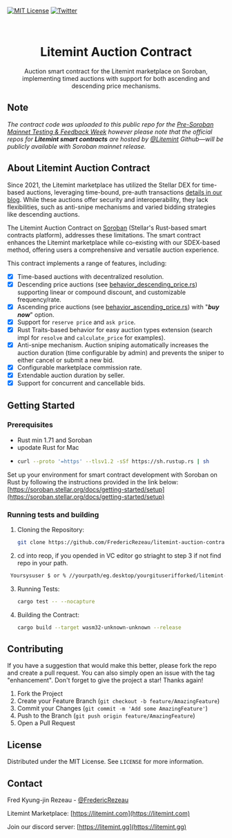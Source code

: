 [![MIT License][license-shield]][license-url]
[![Twitter][twitter-shield]][twitter-url]


<!-- PROJECT LOGO -->
<br />
<div align="center">
<h1 align="center">Litemint Auction Contract</h1>
  <p align="center">
   Auction smart contract for the Litemint marketplace on Soroban, implementing timed auctions with support for both ascending and descending price mechanisms.
  </p>
</div>

## Note

_The contract code was uploaded to this public repo for the [Pre-Soroban Mainnet Testing & Feedback Week](https://dashboard.communityfund.stellar.org/scfevents/pre-soroban-mainnet-testing-feedback-week/instructionssubmission/suggestion/447) however please note that the official repos for **_Litemint smart contracts_** are hosted by [@Litemint](https://github.com/litemint) Github—will be publicly available with Soroban mainnet release._


<!-- ABOUT THE PROJECT -->
## About Litemint Auction Contract

Since 2021, the Litemint marketplace has utilized the Stellar DEX for time-based auctions, leveraging time-bound, pre-auth transactions [details in our blog](https://blog.litemint.com/anatomy-of-a-stellar-powered-auction-on-litemint/). While these auctions offer security and interoperability, they lack flexibilities, such as anti-snipe mechanisms and varied bidding strategies like descending auctions.

The Litemint Auction Contract on [Soroban](https://soroban.stellar.org) (Stellar's Rust-based smart contracts platform), addresses these limitations. The smart contract enhances the Litemint marketplace while co-existing with our SDEX-based method, offering users a comprehensive and versatile auction experience.

This contract implements a range of features, including:

- [X] Time-based auctions with decentralized resolution.
- [X] Descending price auctions (see [behavior_descending_price.rs](https://github.com/FredericRezeau/litemint-auction-contract/blob/main/src/auctions/behavior_descending_price.rs)) supporting linear or compound discount, and customizable frequency/rate.
- [X] Ascending price auctions (see [behavior_ascending_price.rs](https://github.com/FredericRezeau/litemint-auction-contract/blob/main/src/auctions/behavior_ascending_price.rs)) with "**_buy now_**" option.
- [X] Support for `reserve price` and `ask price`.
- [X] Rust Traits-based behavior for easy auction types extension (search impl for `resolve` and `calculate_price` for examples).
- [X] Anti-snipe mechanism. Auction sniping automatically increases the auction duration (time configurable by admin) and prevents the sniper to either cancel or submit a new bid.
- [X] Configurable marketplace commission rate.
- [X] Extendable auction duration by seller.
- [X] Support for concurrent and cancellable bids.

<!-- GETTING STARTED -->
## Getting Started

### Prerequisites

* Rust min 1.71 and Soroban
* upodate Rust for Mac
*  ```sh
   curl --proto '=https' --tlsv1.2 -sSf https://sh.rustup.rs | sh
   ``` 

  Set up your environment for smart contract development with Soroban on Rust by following the instructions provided in the link below:
  [https://soroban.stellar.org/docs/getting-started/setup](https://soroban.stellar.org/docs/getting-started/setup)

### Running tests and building

1. Cloning the Repository:
   ```sh
   git clone https://github.com/FredericRezeau/litemint-auction-contract.git
   ```
2. cd into reop, if you opended in VC editor go striaght to step 3 if not find repo in your path.
  ```sh
   Yoursysuser $ or % //yourpath/eg.desktop/yourgituserifforked/litemint-auction-contract.git
   ```

3. Running Tests:
   ```sh
   cargo test -- --nocapture
   ```
4. Building the Contract:
   ```sh
   cargo build --target wasm32-unknown-unknown --release
   ```

<!-- CONTRIBUTING -->
## Contributing

If you have a suggestion that would make this better, please fork the repo and create a pull request. You can also simply open an issue with the tag "enhancement".
Don't forget to give the project a star! Thanks again!

1. Fork the Project
2. Create your Feature Branch (`git checkout -b feature/AmazingFeature`)
3. Commit your Changes (`git commit -m 'Add some AmazingFeature'`)
4. Push to the Branch (`git push origin feature/AmazingFeature`)
5. Open a Pull Request


<!-- LICENSE -->
## License

Distributed under the MIT License. See `LICENSE` for more information.



<!-- CONTACT -->
## Contact

Fred Kyung-jin Rezeau - [@FredericRezeau](https://twitter.com/fredericrezeau)

Litemint Marketplace: [https://litemint.com](https://litemint.com)

Join our discord server: [https://litemint.gg](https://litemint.gg)


<!-- MARKDOWN LINKS & IMAGES -->
[license-shield]: https://img.shields.io/github/license/FredericRezeau/soroban-snooker.svg?style=for-the-badge
[license-url]: https://github.com/FredericRezeau/soroban-snooker/blob/master/LICENSE
[twitter-shield]: https://img.shields.io/badge/-Twitter-black.svg?style=for-the-badge&logo=twitter&colorB=555
[twitter-url]: https://twitter.com/fredericrezeau

[rust-shield]: https://img.shields.io/badge/Rust-000000?style=flat-square&logo=Rust&logoColor=white
[rust-url]: https://www.rust-lang.org
[javascript-shield]: https://img.shields.io/badge/JavaScript-F7DF1E?style=flat-square&logo=javascript&logoColor=black
[javascript-url]: https://vanilla-js.com
